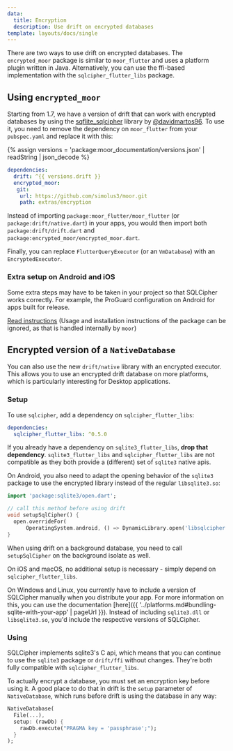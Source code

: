 ```yaml
---
data:
  title: Encryption
  description: Use drift on encrypted databases
template: layouts/docs/single
---
```


There are two ways to use drift on encrypted databases. 
The `encrypted_moor` package is similar to `moor_flutter` and uses a platform plugin written in
Java.
Alternatively, you can use the ffi-based implementation with the `sqlcipher_flutter_libs` package.

## Using `encrypted_moor`

Starting from 1.7, we have a version of drift that can work with encrypted databases by using the
[sqflite_sqlcipher](https://pub.dev/packages/sqflite_sqlcipher) library
by [@davidmartos96](https://github.com/davidmartos96). To use it, you need to
remove the dependency on `moor_flutter` from your `pubspec.yaml` and replace it
with this:

{% assign versions = 'package:moor_documentation/versions.json' | readString | json_decode %}

```yaml
dependencies:
  drift: ^{{ versions.drift }}
  encrypted_moor:
   git:
    url: https://github.com/simolus3/moor.git
    path: extras/encryption 
```

Instead of importing `package:moor_flutter/moor_flutter` (or `package:drift/native.dart`) in your apps, 
you would then import both `package:drift/drift.dart` and `package:encrypted_moor/encrypted_moor.dart`.

Finally, you can replace `FlutterQueryExecutor` (or an `VmDatabase`) with an `EncryptedExecutor`.

### Extra setup on Android and iOS

Some extra steps may have to be taken in your project so that SQLCipher works correctly. For example, the ProGuard configuration on Android for apps built for release.

[Read instructions](https://pub.dev/packages/sqflite_sqlcipher) (Usage and installation instructions of the package can be ignored, as that is handled internally by `moor`)

## Encrypted version of a `NativeDatabase`

You can also use the new `drift/native` library with an encrypted executor.
This allows you to use an encrypted drift database on more platforms, which is particularly
interesting for Desktop applications.

### Setup

To use `sqlcipher`, add a dependency on `sqlcipher_flutter_libs`:

```yaml
dependencies:
  sqlcipher_flutter_libs: ^0.5.0
```

If you already have a dependency on `sqlite3_flutter_libs`, __drop that dependency__.
`sqlite3_flutter_libs` and `sqlcipher_flutter_libs` are not compatible
as they both provide a (different) set of `sqlite3` native apis.

On Android, you also need to adapt the opening behavior of the `sqlite3` package to use the encrypted library instead
of the regular `libsqlite3.so`:

```dart
import 'package:sqlite3/open.dart';

// call this method before using drift
void setupSqlCipher() {
  open.overrideFor(
      OperatingSystem.android, () => DynamicLibrary.open('libsqlcipher.so'));
}
```

When using drift on a background database, you need to call `setupSqlCipher` on the background isolate
as well.

On iOS and macOS, no additional setup is necessary - simply depend on `sqlcipher_flutter_libs`.

On Windows and Linux, you currently have to include a version of SQLCipher manually when you distribute
your app.
For more information on this, you can use the documentation [here]({{ '../platforms.md#bundling-sqlite-with-your-app' | pageUrl }}).
Instead of including `sqlite3.dll` or `libsqlite3.so`, you'd include the respective versions
of SQLCipher.

### Using

SQLCipher implements sqlite3's C api, which means that you can continue to use the `sqlite3` package
or `drift/ffi` without changes. They're both fully compatible with `sqlcipher_flutter_libs`.

To actually encrypt a database, you must set an encryption key before using it.
A good place to do that in drift is the `setup` parameter of `NativeDatabase`, which runs before drift
is using the database in any way:

```dart
NativeDatabase(
  File(...),
  setup: (rawDb) {
    rawDb.execute("PRAGMA key = 'passphrase';");
  }
);
```
